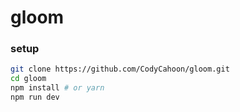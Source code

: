 # gloom

### setup

```bash
git clone https://github.com/CodyCahoon/gloom.git
cd gloom
npm install # or yarn
npm run dev
```
